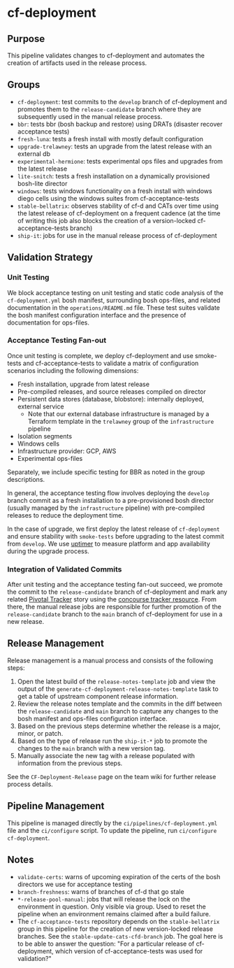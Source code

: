 # cf-deployment

## Purpose

This pipeline validates changes to cf-deployment and automates the creation of artifacts used in the release process.

## Groups

* `cf-deployment`: test commits to the `develop` branch of cf-deployment and promotes them to the `release-candidate` branch where they are subsequently used in the manual release process.
* `bbr`: tests bbr (bosh backup and restore) using DRATs (disaster recover acceptance tests)
* `fresh-luna`: tests a fresh install with mostly default configuration
* `upgrade-trelawney`: tests an upgrade from the latest release with an external db
* `experimental-hermione`: tests experimental ops files and upgrades from the latest release
* `lite-snitch`: tests a fresh installation on a dynamically provisioned bosh-lite director
* `windows`: tests windows functionality on a fresh install with windows diego cells using the windows suites from cf-acceptance-tests
* `stable-bellatrix`: observes stability of cf-d and CATs over time using the latest release of cf-deployment on a frequent cadence (at the time of writing this job also blocks the creation of a version-locked cf-acceptance-tests branch)
* `ship-it`: jobs for use in the manual release process of cf-deployment

## Validation Strategy

### Unit Testing

We block acceptance testing on unit testing and static code analysis of the `cf-deployment.yml` bosh manifest, surrounding bosh ops-files, and related documentation in the `operations/README.md` file. These test suites validate the bosh manifest configuration interface and the presence of documentation for ops-files.

### Acceptance Testing Fan-out

Once unit testing is complete, we deploy cf-deployment and use smoke-tests and cf-acceptance-tests to validate a matrix of configuration scenarios including the following dimensions:

* Fresh installation, upgrade from latest release
* Pre-compiled releases, and source releases compiled on director
* Persistent data stores (database, blobstore): internally deployed, external service
  * Note that our external database infrastructure is managed by a Terraform template in the `trelawney` group of the `infrastructure` pipeline
* Isolation segments
* Windows cells
* Infrastructure provider: GCP, AWS
* Experimental ops-files

Separately, we include specific testing for BBR as noted in the group descriptions.

In general, the acceptance testing flow involves deploying the `develop` branch commit as a fresh installation to a pre-provisioned bosh director (usually managed by the `infrastructure` pipeline) with pre-compiled releases to reduce the deployment time.

In the case of upgrade, we first deploy the latest release of `cf-deployment` and ensure stability with `smoke-tests` before upgrading to the latest commit from `develop`. We use [uptimer](https://github.com/cloudfoundry/uptimer) to measure platform and app availability during the upgrade process.

### Integration of Validated Commits

After unit testing and the acceptance testing fan-out succeed, we promote the commit to the `release-candidate` branch of cf-deployment and mark any related [Pivotal Tracker](https://www.pivotaltracker.com) story using the [concourse tracker resource](https://github.com/concourse/tracker-resource). From there, the manual release jobs are responsible for further promotion of the `release-candidate` branch to the `main` branch of cf-deployment for use in a new release.

## Release Management

Release management is a manual process and consists of the following steps:

1. Open the latest build of the `release-notes-template` job and view the output of the `generate-cf-deployment-release-notes-template` task to get a table of upstream component release information.
1. Review the release notes template and the commits in the diff between the `release-candidate` and `main` branch to capture any changes to the bosh manifest and ops-files configuration interface.
1. Based on the previous steps determine whether the release is a major, minor, or patch.
1. Based on the type of release run the `ship-it-*` job to promote the changes to the `main` branch with a new version tag.
1. Manually associate the new tag with a release populated with information from the previous steps.

See the `CF-Deployment-Release` page on the team wiki for further release process details.

## Pipeline Management

This pipeline is managed directly by the `ci/pipelines/cf-deployment.yml` file and the `ci/configure` script. To update the pipeline, run `ci/configure cf-deployment`.

## Notes

* `validate-certs`: warns of upcoming expiration of the certs of the bosh directors we use for acceptance testing
* `branch-freshness`: warns of branches of cf-d that go stale
* `*-release-pool-manual`: jobs that will release the lock on the environment in question.  Only visible via group. Used to reset the pipeline when an environment remains claimed after a build failure.
* The `cf-acceptance-tests` repository depends on the `stable-bellatrix` group in this pipeline for the creation of new version-locked release branches. See the `stable-update-cats-cfd-branch` job. The goal here is to be able to answer the question: "For a particular release of cf-deployment, which version of cf-acceptance-tests was used for validation?"
